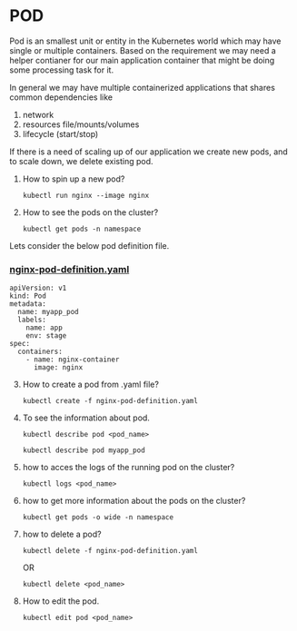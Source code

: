 # POD
Pod is an smallest unit or entity in the Kubernetes world which may have single or multiple containers. Based on the requirement we may need a helper contianer for our main application container that might be doing some processing task for it.

In general we may have multiple containerized applications that shares common dependencies like
1. network
2. resources file/mounts/volumes
3. lifecycle (start/stop)

If there is a need of scaling up of our application we create new pods, and to scale down, we delete existing pod.

1. How to spin up a new pod?
   
   `kubectl run nginx --image nginx`

2. How to see the pods on the cluster?
   
   `kubectl get pods -n namespace`

Lets consider the below pod definition file.  
### [nginx-pod-definition.yaml](nginx-pod-definition.yaml)
```
apiVersion: v1
kind: Pod
metadata:
  name: myapp_pod 
  labels: 
    name: app 
    env: stage
spec:
  containers:
    - name: nginx-container
      image: nginx
```  
3. How to create a pod from .yaml file?
   
   `kubectl create -f nginx-pod-definition.yaml`
   
5. To see the information about pod.
   
   `kubectl describe pod <pod_name>`
   
   `kubectl describe pod myapp_pod`  

5. how to acces the logs of the running pod on the cluster?
   
   `kubectl logs <pod_name>`  

7. how to get more information about the pods on the cluster?

   `kubectl get pods -o wide -n namespace`

8. how to delete a pod?
   
   `kubectl delete -f nginx-pod-definition.yaml`
   
    OR
   
   `kubectl delete <pod_name>`  

9. How to edit the pod.  
 
   `kubectl edit pod <pod_name>`  
   

